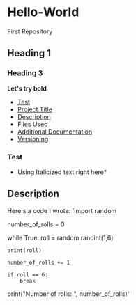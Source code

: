 # Hello-World
First Repository
## Heading 1
### Heading 3
**Let's try bold**
- [Test](#Test)
- [Project Title](#Project-Title)
- [Description](#Description)
- [Files Used](#Files-Used)
- [Additional Documentation](#Additional-Documentation)
- [Versioning](Versioning)




### Test
* Using Italicized text right here*


## Description 
Here's a code I wrote:
'import random

number_of_rolls = 0

while True:
    roll = random.randint(1,6)
    
    print(roll)
    
    number_of_rolls += 1
    
    if roll == 6:
        break

print("Number of rolls: ", number_of_rolls)'
